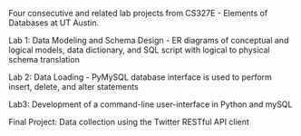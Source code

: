 Four consecutive and related lab projects from CS327E - Elements of Databases at UT Austin. 

Lab 1: Data Modeling and Schema Design - ER diagrams of conceptual and logical models, data dictionary, and SQL script with logical to physical schema translation

Lab 2: Data Loading - PyMySQL database interface is used to perform insert, delete, and alter statements

Lab3: Development of a command-line user-interface in Python and mySQL

Final Project: Data collection using the Twitter RESTful API client

